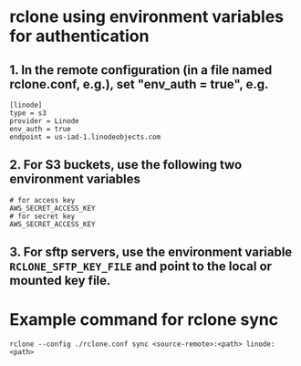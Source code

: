 # rclone using environment variables for authentication
## 1. In the remote configuration (in a file named rclone.conf, e.g.), set "env_auth = true", e.g. 
```
[linode]
type = s3
provider = Linode
env_auth = true
endpoint = us-iad-1.linodeobjects.com
```
## 2. For S3 buckets, use the following two environment variables 
```
# for access key
AWS_SECRET_ACCESS_KEY
# for secret key
AWS_SECRET_ACCESS_KEY
```
## 3. For sftp servers, use the environment variable `RCLONE_SFTP_KEY_FILE` and point to the local or mounted key file.

# Example command for rclone sync
```
rclone --config ./rclone.conf sync <source-remote>:<path> linode:<path>
```
